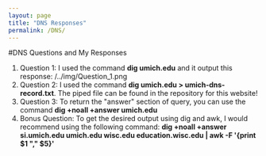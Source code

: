 ```yaml
---
layout: page
title: "DNS Responses"
permalink: /DNS/
---
```

#DNS Questions and My Responses

1. Question 1: I used the command **dig umich.edu** and it output this response: /../img/Question_1.png
2. Question 2: I used the command **dig umich.edu > umich-dns-record.txt**. The piped file can be found in the repository for this website!
3. Question 3: To return the "answer" section of query, you can use the command **dig  +noall +answer umich.edu**
4. Bonus Question: To get the desired output using dig and awk, I would recommend using the following command: **dig +noall +answer si.umich.edu umich.edu wisc.edu education.wisc.edu | awk -F '{print $1 "," $5}'**
